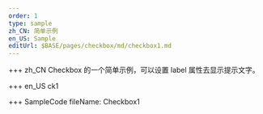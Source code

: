 ```yaml
---
order: 1
type: sample
zh_CN: 简单示例
en_US: Sample
editUrl: $BASE/pages/checkbox/md/checkbox1.md
---
```


+++ zh_CN
Checkbox 的一个简单示例，可以设置 label 属性去显示提示文字。

+++ en_US
ck1

+++ SampleCode
fileName: Checkbox1
